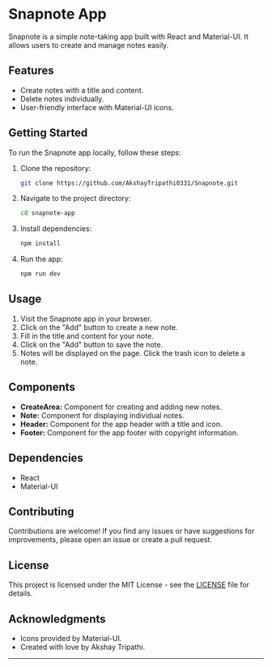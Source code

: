 # Snapnote App

Snapnote is a simple note-taking app built with React and Material-UI. It allows users to create and manage notes easily.

## Features

- Create notes with a title and content.
- Delete notes individually.
- User-friendly interface with Material-UI icons.

## Getting Started

To run the Snapnote app locally, follow these steps:

1. Clone the repository:

   ```bash
   git clone https://github.com/AkshayTripathi0331/Snapnote.git
   ```

2. Navigate to the project directory:

   ```bash
   cd snapnote-app
   ```

3. Install dependencies:

   ```bash
   npm install
   ```

4. Run the app:

   ```bash
   npm run dev
   ```

   
## Usage

1. Visit the Snapnote app in your browser.
2. Click on the "Add" button to create a new note.
3. Fill in the title and content for your note.
4. Click on the "Add" button to save the note.
5. Notes will be displayed on the page. Click the trash icon to delete a note.

## Components

- **CreateArea:** Component for creating and adding new notes.
- **Note:** Component for displaying individual notes.
- **Header:** Component for the app header with a title and icon.
- **Footer:** Component for the app footer with copyright information.

## Dependencies

- React
- Material-UI

## Contributing

Contributions are welcome! If you find any issues or have suggestions for improvements, please open an issue or create a pull request.

## License

This project is licensed under the MIT License - see the [LICENSE](LICENSE) file for details.

## Acknowledgments

- Icons provided by Material-UI.
- Created with love by Akshay Tripathi.

---
